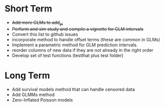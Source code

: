 Short Term
==========

-   ~~Add more GLMs to add<sub>pi</sub>~~
-   ~~Perform and sim study and compile a vignette for GLM intervals~~
-   Convert this list to github issues
-   incorporate method to handle offset terms (these are common in GLMs)
-   Implement a parametric method for GLM prediction intervals.
-   reorder columns of new data if they are not already in the right order
-   Develop set of test functions (testthat plus test folder)

Long Term
=========

-   Add survival models method that can handle censored data
-   Add GLMMs method
-   Zero-Inflated Poisson models

